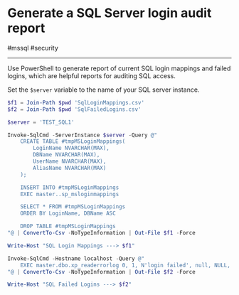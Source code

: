 # Generate a SQL Server login audit report

#mssql #security 

-----

Use PowerShell to generate report of current SQL login mappings and failed logins, which are helpful reports for auditing SQL access.

Set the `$server` variable to the name of your SQL server instance.

```powershell
$f1 = Join-Path $pwd 'SqlLoginMappings.csv'
$f2 = Join-Path $pwd 'SqlFailedLogins.csv'

$server = 'TEST_SQL1'

Invoke-SqlCmd -ServerInstance $server -Query @"
    CREATE TABLE #tmpMSLoginMappings(
        LoginName NVARCHAR(MAX),
        DBName NVARCHAR(MAX),
        UserName NVARCHAR(MAX),
        AliasName NVARCHAR(MAX)
    );

    INSERT INTO #tmpMSLoginMappings
    EXEC master..sp_msloginmappings

    SELECT * FROM #tmpMSLoginMappings
    ORDER BY LoginName, DBName ASC

    DROP TABLE #tmpMSLoginMappings
"@ | ConvertTo-Csv -NoTypeInformation | Out-File $f1 -Force

Write-Host "SQL Login Mappings ---> $f1"

Invoke-SqlCmd -Hostname localhost -Query @"
    EXEC master.dbo.xp_readerrorlog 0, 1, N'login failed', null, NULL, NULL, N'desc'
"@ | ConvertTo-Csv -NoTypeInformation | Out-File $f2 -Force

Write-Host "SQL Failed Logins ---> $f2"
```
